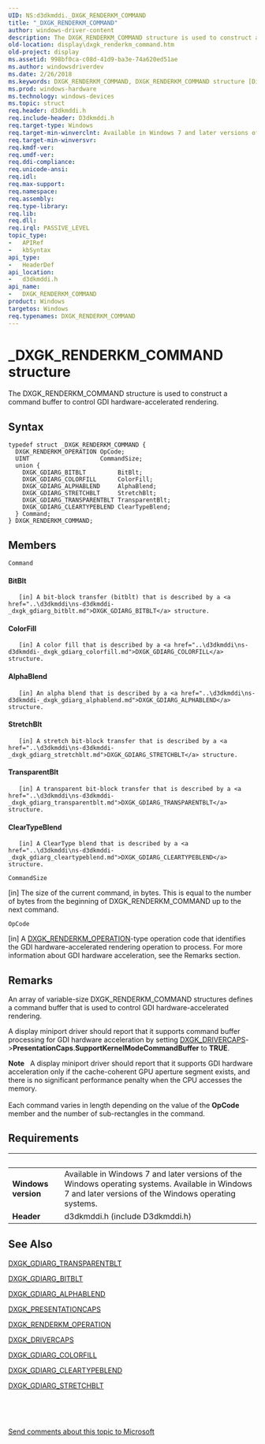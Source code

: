 ```yaml
---
UID: NS:d3dkmddi._DXGK_RENDERKM_COMMAND
title: "_DXGK_RENDERKM_COMMAND"
author: windows-driver-content
description: The DXGK_RENDERKM_COMMAND structure is used to construct a command buffer to control GDI hardware-accelerated rendering.
old-location: display\dxgk_renderkm_command.htm
old-project: display
ms.assetid: 998bf0ca-c08d-41d9-ba3e-74a620ed51ae
ms.author: windowsdriverdev
ms.date: 2/26/2018
ms.keywords: DXGK_RENDERKM_COMMAND, DXGK_RENDERKM_COMMAND structure [Display Devices], DmStructs_b23578a5-ae81-42c8-95ce-3ba9b4691d57.xml, _DXGK_RENDERKM_COMMAND, d3dkmddi/DXGK_RENDERKM_COMMAND, display.dxgk_renderkm_command
ms.prod: windows-hardware
ms.technology: windows-devices
ms.topic: struct
req.header: d3dkmddi.h
req.include-header: D3dkmddi.h
req.target-type: Windows
req.target-min-winverclnt: Available in Windows 7 and later versions of the Windows operating systems.
req.target-min-winversvr: 
req.kmdf-ver: 
req.umdf-ver: 
req.ddi-compliance: 
req.unicode-ansi: 
req.idl: 
req.max-support: 
req.namespace: 
req.assembly: 
req.type-library: 
req.lib: 
req.dll: 
req.irql: PASSIVE_LEVEL
topic_type:
-	APIRef
-	kbSyntax
api_type:
-	HeaderDef
api_location:
-	d3dkmddi.h
api_name:
-	DXGK_RENDERKM_COMMAND
product: Windows
targetos: Windows
req.typenames: DXGK_RENDERKM_COMMAND
---
```


# _DXGK_RENDERKM_COMMAND structure
The DXGK_RENDERKM_COMMAND structure is used to construct a command buffer to control GDI hardware-accelerated rendering.

## Syntax
````
typedef struct _DXGK_RENDERKM_COMMAND {
  DXGK_RENDERKM_OPERATION OpCode;
  UINT                    CommandSize;
  union {
    DXGK_GDIARG_BITBLT         BitBlt;
    DXGK_GDIARG_COLORFILL      ColorFill;
    DXGK_GDIARG_ALPHABLEND     AlphaBlend;
    DXGK_GDIARG_STRETCHBLT     StretchBlt;
    DXGK_GDIARG_TRANSPARENTBLT TransparentBlt;
    DXGK_GDIARG_CLEARTYPEBLEND ClearTypeBlend;
  } Command;
} DXGK_RENDERKM_COMMAND;
````

## Members


`Command`

#### BitBlt


       [in] A bit-block transfer (bitblt) that is described by a <a href="..\d3dkmddi\ns-d3dkmddi-_dxgk_gdiarg_bitblt.md">DXGK_GDIARG_BITBLT</a> structure.
      



#### ColorFill


       [in] A color fill that is described by a <a href="..\d3dkmddi\ns-d3dkmddi-_dxgk_gdiarg_colorfill.md">DXGK_GDIARG_COLORFILL</a> structure.
      



#### AlphaBlend


       [in] An alpha blend that is described by a <a href="..\d3dkmddi\ns-d3dkmddi-_dxgk_gdiarg_alphablend.md">DXGK_GDIARG_ALPHABLEND</a> structure.
      



#### StretchBlt


       [in] A stretch bit-block transfer that is described by a <a href="..\d3dkmddi\ns-d3dkmddi-_dxgk_gdiarg_stretchblt.md">DXGK_GDIARG_STRETCHBLT</a> structure.
      



#### TransparentBlt


       [in] A transparent bit-block transfer that is described by a <a href="..\d3dkmddi\ns-d3dkmddi-_dxgk_gdiarg_transparentblt.md">DXGK_GDIARG_TRANSPARENTBLT</a> structure.
      



#### ClearTypeBlend


       [in] A ClearType blend that is described by a <a href="..\d3dkmddi\ns-d3dkmddi-_dxgk_gdiarg_cleartypeblend.md">DXGK_GDIARG_CLEARTYPEBLEND</a> structure.

`CommandSize`

[in] The size of the current command, in bytes. This is equal to the number of bytes from the beginning of DXGK_RENDERKM_COMMAND up to the next command.

`OpCode`

[in] A <a href="..\d3dkmddi\ne-d3dkmddi-_dxgk_renderkm_operation.md">DXGK_RENDERKM_OPERATION</a>-type operation code that identifies the GDI hardware-accelerated rendering operation to process. For more information about GDI hardware acceleration, see the Remarks section.

## Remarks
An array of variable-size DXGK_RENDERKM_COMMAND structures defines a command buffer that is used to control GDI hardware-accelerated rendering.

A display miniport driver should report that it supports command buffer processing for GDI hardware acceleration by setting <a href="..\d3dkmddi\ns-d3dkmddi-_dxgk_drivercaps.md">DXGK_DRIVERCAPS</a>-&gt;<b>PresentationCaps</b>.<b>SupportKernelModeCommandBuffer</b> to <b>TRUE</b>.

<div class="alert"><b>Note</b>    A display miniport driver should report that it supports GDI hardware acceleration only if the cache-coherent GPU aperture segment exists, and there is no significant performance penalty when the CPU accesses the memory.</div>
<div> </div>
Each command varies in length depending on the value of the <b>OpCode</b> member and the number of sub-rectangles in the command.

## Requirements
| &nbsp; | &nbsp; |
| ---- |:---- |
| **Windows version** | Available in Windows 7 and later versions of the Windows operating systems. Available in Windows 7 and later versions of the Windows operating systems. |
| **Header** | d3dkmddi.h (include D3dkmddi.h) |

## See Also

<a href="..\d3dkmddi\ns-d3dkmddi-_dxgk_gdiarg_transparentblt.md">DXGK_GDIARG_TRANSPARENTBLT</a>



<a href="..\d3dkmddi\ns-d3dkmddi-_dxgk_gdiarg_bitblt.md">DXGK_GDIARG_BITBLT</a>



<a href="..\d3dkmddi\ns-d3dkmddi-_dxgk_gdiarg_alphablend.md">DXGK_GDIARG_ALPHABLEND</a>



<a href="..\d3dkmddi\ns-d3dkmddi-_dxgk_presentationcaps.md">DXGK_PRESENTATIONCAPS</a>



<a href="..\d3dkmddi\ne-d3dkmddi-_dxgk_renderkm_operation.md">DXGK_RENDERKM_OPERATION</a>



<a href="..\d3dkmddi\ns-d3dkmddi-_dxgk_drivercaps.md">DXGK_DRIVERCAPS</a>



<a href="..\d3dkmddi\ns-d3dkmddi-_dxgk_gdiarg_colorfill.md">DXGK_GDIARG_COLORFILL</a>



<a href="..\d3dkmddi\ns-d3dkmddi-_dxgk_gdiarg_cleartypeblend.md">DXGK_GDIARG_CLEARTYPEBLEND</a>



<a href="..\d3dkmddi\ns-d3dkmddi-_dxgk_gdiarg_stretchblt.md">DXGK_GDIARG_STRETCHBLT</a>



 

 

<a href="mailto:wsddocfb@microsoft.com?subject=Documentation%20feedback [display\display]:%20DXGK_RENDERKM_COMMAND structure%20 RELEASE:%20(2/26/2018)&amp;body=%0A%0APRIVACY STATEMENT%0A%0AWe use your feedback to improve the documentation. We don't use your email address for any other purpose, and we'll remove your email address from our system after the issue that you're reporting is fixed. While we're working to fix this issue, we might send you an email message to ask for more info. Later, we might also send you an email message to let you know that we've addressed your feedback.%0A%0AFor more info about Microsoft's privacy policy, see http://privacy.microsoft.com/en-us/default.aspx." title="Send comments about this topic to Microsoft">Send comments about this topic to Microsoft</a>